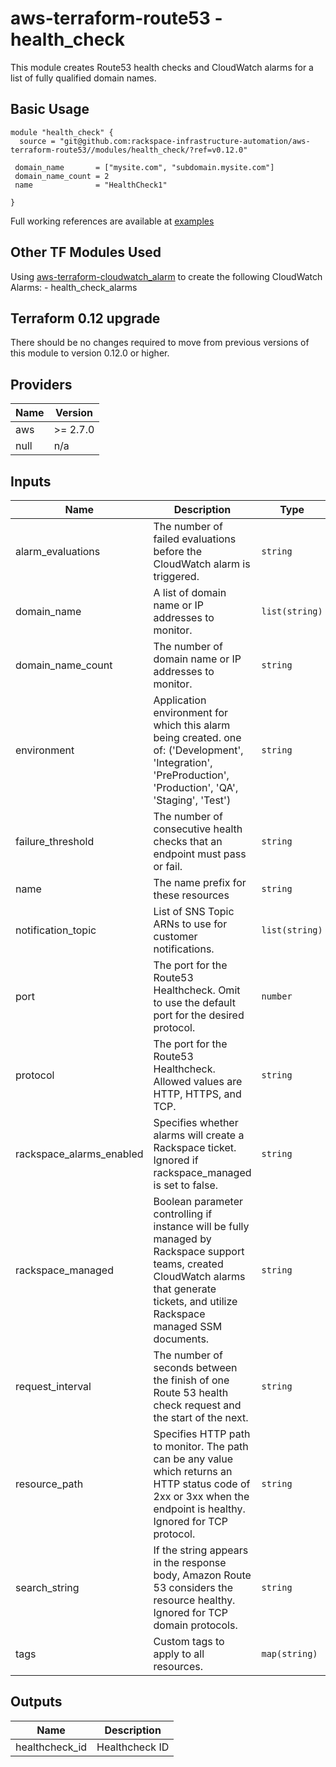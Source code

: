 # aws-terraform-route53 - health\_check

This module creates Route53 health checks and CloudWatch alarms for a list of fully qualified domain names.

## Basic Usage

```
module "health_check" {
  source = "git@github.com:rackspace-infrastructure-automation/aws-terraform-route53//modules/health_check/?ref=v0.12.0"

 domain_name       = ["mysite.com", "subdomain.mysite.com"]
 domain_name_count = 2
 name              = "HealthCheck1"

}
```

Full working references are available at [examples](examples)

## Other TF Modules Used  
Using [aws-terraform-cloudwatch\_alarm](https://github.com/rackspace-infrastructure-automation/aws-terraform-cloudwatch_alarm) to create the following CloudWatch Alarms:
	- health\_check\_alarms

## Terraform 0.12 upgrade

There should be no changes required to move from previous versions of this module to version 0.12.0 or higher.

## Providers

| Name | Version |
|------|---------|
| aws | >= 2.7.0 |
| null | n/a |

## Inputs

| Name | Description | Type | Default | Required |
|------|-------------|------|---------|:-----:|
| alarm\_evaluations | The number of failed evaluations before the CloudWatch alarm is triggered. | `string` | `10` | no |
| domain\_name | A list of domain name or IP addresses to monitor. | `list(string)` | n/a | yes |
| domain\_name\_count | The number of domain name or IP addresses to monitor. | `string` | n/a | yes |
| environment | Application environment for which this alarm being created. one of: ('Development', 'Integration', 'PreProduction', 'Production', 'QA', 'Staging', 'Test') | `string` | `"Development"` | no |
| failure\_threshold | The number of consecutive health checks that an endpoint must pass or fail. | `string` | `3` | no |
| name | The name prefix for these resources | `string` | n/a | yes |
| notification\_topic | List of SNS Topic ARNs to use for customer notifications. | `list(string)` | `[]` | no |
| port | The port for the Route53 Healthcheck.  Omit to use the default port for the desired protocol. | `number` | `0` | no |
| protocol | The port for the Route53 Healthcheck.  Allowed values are HTTP, HTTPS, and TCP. | `string` | `"HTTP"` | no |
| rackspace\_alarms\_enabled | Specifies whether alarms will create a Rackspace ticket.  Ignored if rackspace\_managed is set to false. | `string` | `false` | no |
| rackspace\_managed | Boolean parameter controlling if instance will be fully managed by Rackspace support teams, created CloudWatch alarms that generate tickets, and utilize Rackspace managed SSM documents. | `string` | `true` | no |
| request\_interval | The number of seconds between the finish of one Route 53 health check request and the start of the next. | `string` | `30` | no |
| resource\_path | Specifies HTTP path to monitor.  The path can be any value which returns an HTTP status code of 2xx or 3xx when the endpoint is healthy.  Ignored for TCP protocol. | `string` | `"/"` | no |
| search\_string | If the string appears in the response body, Amazon Route 53 considers the resource healthy.  Ignored for TCP domain protocols. | `string` | `""` | no |
| tags | Custom tags to apply to all resources. | `map(string)` | `{}` | no |

## Outputs

| Name | Description |
|------|-------------|
| healthcheck\_id | Healthcheck ID |

